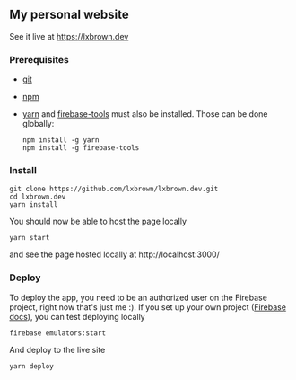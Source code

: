 ## My personal website
See it live at https://lxbrown.dev

### Prerequisites 
* [git](https://git-scm.com/)
* [npm](https://www.npmjs.com/)
* [yarn](https://classic.yarnpkg.com/en/) and [firebase-tools](https://firebase.google.com/) must also be installed. Those can be done globally:

    ```shell
    npm install -g yarn
    npm install -g firebase-tools
    ```

### Install

```shell
git clone https://github.com/lxbrown/lxbrown.dev.git
cd lxbrown.dev
yarn install
```

You should now be able to host the page locally

```shell
yarn start
```

and see the page hosted locally at http://localhost:3000/

### Deploy
To deploy the app, you need to be an authorized user on the Firebase project, right now that's just me :). If you set up your own project ([Firebase docs](https://firebase.google.com/docs/web/setup#create-firebase-project)), you can test deploying locally

```shell
firebase emulators:start
```

And deploy to the live site

```shell
yarn deploy
```
